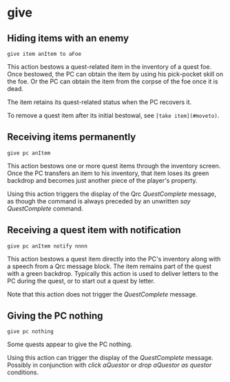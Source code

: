 # give

## Hiding items with an enemy

    give item anItem to aFoe

This action bestows a quest-related item in the inventory of a quest foe. Once bestowed, the PC can obtain the item by using his pick-pocket skill on the foe. Or the PC can obtain the item from the corpse of the foe once it is dead.

The item retains its quest-related status when the PC recovers it.

To remove a quest item after its initial bestowal, see `[take item](#moveto)`.


## Receiving items permanently

    give pc anItem

This action bestows one or more quest items through the inventory screen. Once the PC transfers an item to his inventory, that item loses its green backdrop and becomes just another piece of the player's property.

Using this action triggers the display of the Qrc _QuestComplete_ message, as though the command is always preceded by an unwritten _say QuestComplete_ command.


## Receiving a quest item with notification

    give pc anItem notify nnnn

This action bestows a quest item directly into the PC's inventory along with a speech from a Qrc message block. The item remains part of the quest with a green backdrop. Typically this action is used to deliver letters to the PC during the quest, or to start out a quest by letter.

Note that this action does not trigger the _QuestComplete_ message.


## Giving the PC nothing

    give pc nothing

Some quests appear to give the PC nothing.

Using this action can trigger the display of the _QuestComplete_ message. Possibly in conjunction with _click aQuestor_ or _drop aQuestor as questor_ conditions.
